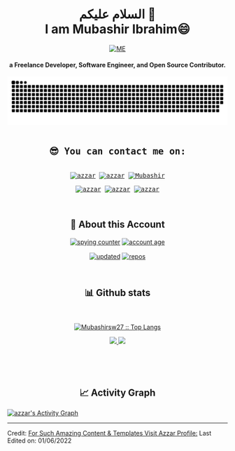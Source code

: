 <div align="center">
<h1 align="center">السلام عليكم 👋  <br> I am Mubashir Ibrahim😄</h1>

</div>

<div align="center">
  <a href="https://github.com/MubiSays">
  <img  src="./Profile.png"
       alt="ME" /></a>
</div>
<h4 align="center">a Freelance Developer, Software Engineer, and Open Source Contributor.</h4>

<div align="center">
  <a href="https://github.com/MubiSays">
  <img  src="https://github.com/1999AZZAR/1999AZZAR/blob/main/resources/img/grid-snake.svg"
       alt="snake" /></a>
</div>

<br>
<div>
  <samp>
    <h2 align="center">😎 You can contact me on:</h2>
    <p align="center">
      <br/>
      <a href="https://www.linkedin.com/in/mubi-says/" target="_blank"><img align="center"
         src="https://img.shields.io/badge/linkedin-%231DA1F2.svg?style=for-the-badge&logo=linkedin&logoColor=white"
         alt="azzar" height="30"/></a>
      <a href="https://www.facebook.com/mubashir.qureshi.583" target="_blank"><img align="center"
         src="https://img.shields.io/badge/facebook-4267B2.svg?style=for-the-badge&logo=facebook&logoColor=white"
         alt="azzar" height="30"/></a>
      <a href="https://mailto:mubashiribrahim2019@gmail.com" target="blank"><img align="center"
         src="https://img.shields.io/badge/gmail-EA4335.svg?style=for-the-badge&logo=gmail&logoColor=white"
         alt="Mubashir" height="30"/></a>
    </p>
  <p align="center">
      <a href="https://www.instagram.com/mubi.says/?hl=en" target="_blank"><img align="center"
         src="https://img.shields.io/badge/instagram-%23E4405F.svg?style=for-the-badge&logo=Instagram&logoColor=white"
         alt="azzar" height="30"/></a>
      <a href="https://wa.me/+923228221800" target="_blank"><img align="center"
         src="https://img.shields.io/badge/whatsapp-4B7F1.svg?style=for-the-badge&logo=whatsapp&logoColor=white"
         alt="azzar" height="30"/></a>
      <a href="https://twitter.com/mubi_says" target="_blank"><img align="center"
         src="https://img.shields.io/badge/twitter-1DA1F2.svg?style=for-the-badge&logo=twitter&logoColor=white"
         alt="azzar" height="30"/></a>
      <br>
    </p>
  </samp>
</div>
<br>
<div>
<h2 align="center">🧮 About this Account</h2>
 <p align="center">
  <a href="https://github.com/MubiSays" target="blank"><img align="center" 
     src="https://badges.pufler.dev/visits/MubiSays/MubiSays?style=for-the-badge&color=e74c3c&logo=github&label=Spying+Counter"
     alt="spying counter" /></a>
  <a href="github.com/MubiSays" target="blank"><img align="center" 
     src="https://badges.pufler.dev/years/MubiSays/?style=for-the-badge&color=27a4fb&logo=github&label=Account+Age"
     alt="account age" /></a>
  </p>
  <p align="center">
  <a href="github.com/MubiSays" target="blank"><img align="center" 
     src="https://badges.pufler.dev/updated/MubiSays/MubiSays?style=for-the-badge&color=ff00b4&logo=github&label=Profile+Updated"
     alt="updated" /></a>
  <a href="github.com/MubiSays" target="blank"><img align="center" 
     src="https://badges.pufler.dev/repos/MubiSays/?style=for-the-badge&color=251ee7&logo=github&label=Public+Repos"
     alt="repos" /></a>
 </p>
</div>

<br>
 
  <div>
    <h2 align="center"> 📊 Github stats </h2>
      <br/>
        <p align="center">
          <a href="https://github.com/MubiSays/">
          <img src="https://github-readme-stats.vercel.app/api/top-langs/?username=MubiSays&langs_count=6&theme=gruvbox&layout=compact&hide_border=true" alt="Mubashirsw27 :: Top Langs" /></a>
        </p>
        <p align="center">
          <a href="https://github.com/MubiSays/">
          <img width="49.5%" src="https://github-readme-stats.vercel.app/api?username=MubiSays&show_icons=true&theme=gruvbox&hide_border=true" />
          <img width="49.5%" src="https://github-readme-streak-stats.herokuapp.com/?user=MubiSays&theme=gruvbox&hide_border=true" />
          </a>
       </p>
     <br>
  </div>    

<br>

 
  <br/>
  <h2 align="center">📈 Activity Graph</h2>
<a href="https://github.com/ashutosh00710/github-readme-activity-graph"><img alt="azzar's Activity Graph" src="https://activity-graph.herokuapp.com/graph/?username=MubiSays&bg_color=000&color=fff&line=00E676&point=fff&hide_border=true" /></a>


------
Credit: [For Such Amazing Content & Templates Visit Azzar Profile:](https://github.com/1999azzar)
Last Edited on: 01/06/2022
